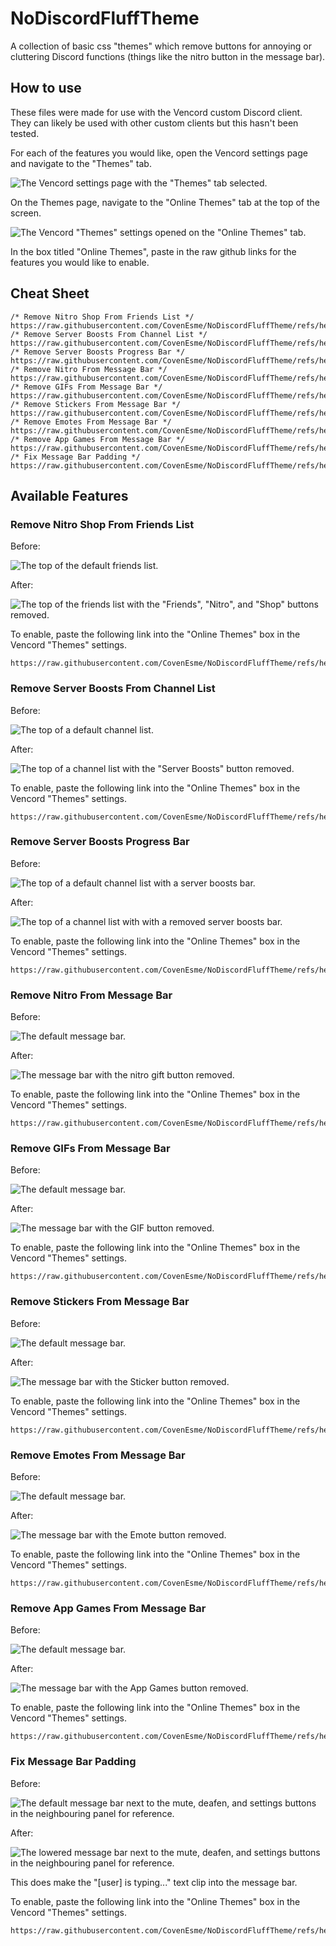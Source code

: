 # NoDiscordFluffTheme

A collection of basic css "themes" which remove buttons for annoying or cluttering Discord functions (things like the nitro button in the message bar).

## How to use

These files were made for use with the Vencord custom Discord client. They can likely be used with other custom clients but this hasn't been tested.

For each of the features you would like, open the Vencord settings page and navigate to the "Themes" tab.

![The Vencord settings page with the "Themes" tab selected.](./assets/settings-with-themes-highlighted.png)

On the Themes page, navigate to the "Online Themes" tab at the top of the screen.

![The Vencord "Themes" settings opened on the "Online Themes" tab.](./assets/online-themes-settings.png)

In the box titled "Online Themes", paste in the raw github links for the features you would like to enable.

## Cheat Sheet

```
/* Remove Nitro Shop From Friends List */
https://raw.githubusercontent.com/CovenEsme/NoDiscordFluffTheme/refs/heads/main/RemoveNitroShopFromFriendsList.css
/* Remove Server Boosts From Channel List */
https://raw.githubusercontent.com/CovenEsme/NoDiscordFluffTheme/refs/heads/main/RemoveServerBoostsFromChannelList.css
/* Remove Server Boosts Progress Bar */
https://raw.githubusercontent.com/CovenEsme/NoDiscordFluffTheme/refs/heads/main/RemoveServerBoostsProgressBar.css
/* Remove Nitro From Message Bar */
https://raw.githubusercontent.com/CovenEsme/NoDiscordFluffTheme/refs/heads/main/RemoveNitroFromMsgBar.css
/* Remove GIFs From Message Bar */
https://raw.githubusercontent.com/CovenEsme/NoDiscordFluffTheme/refs/heads/main/RemoveGifsFromMsgBar.css
/* Remove Stickers From Message Bar */
https://raw.githubusercontent.com/CovenEsme/NoDiscordFluffTheme/refs/heads/main/RemoveStickersFromMsgBar.css
/* Remove Emotes From Message Bar */
https://raw.githubusercontent.com/CovenEsme/NoDiscordFluffTheme/refs/heads/main/RemoveEmotesFromMsgBar.css
/* Remove App Games From Message Bar */
https://raw.githubusercontent.com/CovenEsme/NoDiscordFluffTheme/refs/heads/main/RemoveAppGamesFromMsgBar.css
/* Fix Message Bar Padding */
https://raw.githubusercontent.com/CovenEsme/NoDiscordFluffTheme/refs/heads/main/FixMsgBarPadding.css
```

## Available Features

### Remove Nitro Shop From Friends List

Before:

![The top of the default friends list.](./assets/friends-list-with-nitro.png)

After:

![The top of the friends list with the "Friends", "Nitro", and "Shop" buttons removed.](./assets/friends-list-no-nitro.png)

To enable, paste the following link into the "Online Themes" box in the Vencord "Themes" settings.

```
https://raw.githubusercontent.com/CovenEsme/NoDiscordFluffTheme/refs/heads/main/RemoveNitroShopFromFriendsList.css
```

### Remove Server Boosts From Channel List

Before:

![The top of a default channel list.](./assets/channel-list-with-server-boosts.png)

After:

![The top of a channel list with the "Server Boosts" button removed.](./assets/channel-list-no-server-boosts.png)

To enable, paste the following link into the "Online Themes" box in the Vencord "Themes" settings.

```
https://raw.githubusercontent.com/CovenEsme/NoDiscordFluffTheme/refs/heads/main/RemoveServerBoostsFromChannelList.css
```

### Remove Server Boosts Progress Bar

Before:

![The top of a default channel list with a server boosts bar.](./assets/channel-list-with-server-boosts-bar.png)

After:

![The top of a channel list with with a removed server boosts bar.](./assets/channel-list-no-server-boosts-bar.png)

To enable, paste the following link into the "Online Themes" box in the Vencord "Themes" settings.

```
https://raw.githubusercontent.com/CovenEsme/NoDiscordFluffTheme/refs/heads/main/RemoveServerBoostsProgressBar.css
```

### Remove Nitro From Message Bar

Before:

![The default message bar.](./assets/msg-bar-vanilla.png)

After:

![The message bar with the nitro gift button removed.](./assets/msg-bar-no-nitro.png)

To enable, paste the following link into the "Online Themes" box in the Vencord "Themes" settings.

```
https://raw.githubusercontent.com/CovenEsme/NoDiscordFluffTheme/refs/heads/main/RemoveNitroFromMsgBar.css
```

### Remove GIFs From Message Bar

Before:

![The default message bar.](./assets/msg-bar-vanilla.png)

After:

![The message bar with the GIF button removed.](./assets/msg-bar-no-gif.png)

To enable, paste the following link into the "Online Themes" box in the Vencord "Themes" settings.

```
https://raw.githubusercontent.com/CovenEsme/NoDiscordFluffTheme/refs/heads/main/RemoveGifsFromMsgBar.css
```

### Remove Stickers From Message Bar

Before:

![The default message bar.](./assets/msg-bar-vanilla.png)

After:

![The message bar with the Sticker button removed.](./assets/msg-bar-no-sticker.png)

To enable, paste the following link into the "Online Themes" box in the Vencord "Themes" settings.

```
https://raw.githubusercontent.com/CovenEsme/NoDiscordFluffTheme/refs/heads/main/RemoveStickersFromMsgBar.css
```

### Remove Emotes From Message Bar

Before:

![The default message bar.](./assets/msg-bar-vanilla.png)

After:

![The message bar with the Emote button removed.](./assets/msg-bar-no-emote.png)

To enable, paste the following link into the "Online Themes" box in the Vencord "Themes" settings.

```
https://raw.githubusercontent.com/CovenEsme/NoDiscordFluffTheme/refs/heads/main/RemoveEmotesFromMsgBar.css
```

### Remove App Games From Message Bar

Before:

![The default message bar.](./assets/msg-bar-vanilla.png)

After:

![The message bar with the App Games button removed.](./assets/msg-bar-no-app-games.png)

To enable, paste the following link into the "Online Themes" box in the Vencord "Themes" settings.

```
https://raw.githubusercontent.com/CovenEsme/NoDiscordFluffTheme/refs/heads/main/RemoveAppGamesFromMsgBar.css
```

### Fix Message Bar Padding

Before:

![The default message bar next to the mute, deafen, and settings buttons in the neighbouring panel for reference.](./assets/msg-bar-with-padding.png)

After:

![The lowered message bar next to the mute, deafen, and settings buttons in the neighbouring panel for reference.](./assets/msg-bar-no-padding.png)

This does make the "[user] is typing..." text clip into the message bar.

To enable, paste the following link into the "Online Themes" box in the Vencord "Themes" settings.

```
https://raw.githubusercontent.com/CovenEsme/NoDiscordFluffTheme/refs/heads/main/FixMsgBarPadding.css
```

